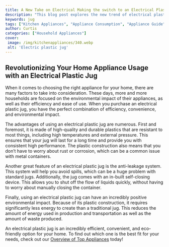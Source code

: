 ```yaml
---
title: A New Take on Electrical Making the switch to an Electrical Plastic Jug
description: "This blog post explores the new trend of electrical plastic jugs a revolutionary and modern way to save energy and money Learn more about this new kind of technology and how it can help you in the long run"
keywords: jug
tags: ["Kitchen Appliances", "Appliance Consumption", "Appliance Guide"]
author: Curtis
categories: ["Household Appliances"]
cover: 
 image: /img/kitchenappliances/340.webp
 alt: 'Electric plastic jug'
---
```

## Revolutionizing Your Home Appliance Usage with an Electrical Plastic Jug

When it comes to choosing the right appliance for your home, there are many factors to take into consideration. These days, more and more households are focused on the environmental impact of their appliances, as well as their efficiency and ease of use. When you purchase an electrical plastic jug, you have the perfect combination of efficiency, convenience, and environmental impact. 

The advantages of using an electrical plastic jug are numerous. First and foremost, it is made of high-quality and durable plastics that are resistant to most things, including high temperatures and external pressure. This ensures that your jug will last for a long time and provide you with consistent high performance. The plastic construction also means that you don’t have to worry about rust or corrosion, which can be a common issue with metal containers.

Another great feature of an electrical plastic jug is the anti-leakage system. This system will help you avoid spills, which can be a huge problem with standard jugs. Additionally, the jug comes with an in-built self-closing device. This allows you to shut off the flow of liquids quickly, without having to worry about manually closing the container. 

Finally, using an electrical plastic jug can have an incredibly positive environmental impact. Because of its plastic construction, it requires significantly less energy to create than a traditional jug. This reduces the amount of energy used in production and transportation as well as the amount of waste produced.

An electrical plastic jug is an incredibly efficient, convenient, and eco-friendly option for your home. To find out which one is the best fit for your needs, check out our [Overview of Top Appliances](./pages/appliance-overview) today!
